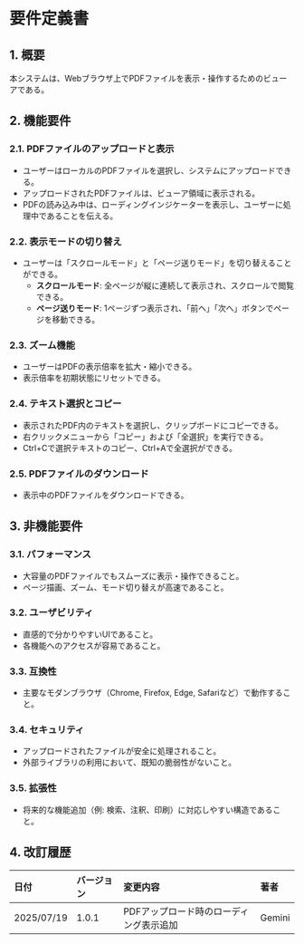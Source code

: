 # 要件定義書

## 1. 概要
本システムは、Webブラウザ上でPDFファイルを表示・操作するためのビューアである。

## 2. 機能要件

### 2.1. PDFファイルのアップロードと表示
- ユーザーはローカルのPDFファイルを選択し、システムにアップロードできる。
- アップロードされたPDFファイルは、ビューア領域に表示される。
- PDFの読み込み中は、ローディングインジケーターを表示し、ユーザーに処理中であることを伝える。

### 2.2. 表示モードの切り替え
- ユーザーは「スクロールモード」と「ページ送りモード」を切り替えることができる。
    - **スクロールモード**: 全ページが縦に連続して表示され、スクロールで閲覧できる。
    - **ページ送りモード**: 1ページずつ表示され、「前へ」「次へ」ボタンでページを移動できる。

### 2.3. ズーム機能
- ユーザーはPDFの表示倍率を拡大・縮小できる。
- 表示倍率を初期状態にリセットできる。

### 2.4. テキスト選択とコピー
- 表示されたPDF内のテキストを選択し、クリップボードにコピーできる。
- 右クリックメニューから「コピー」および「全選択」を実行できる。
- Ctrl+Cで選択テキストのコピー、Ctrl+Aで全選択ができる。

### 2.5. PDFファイルのダウンロード
- 表示中のPDFファイルをダウンロードできる。

## 3. 非機能要件

### 3.1. パフォーマンス
- 大容量のPDFファイルでもスムーズに表示・操作できること。
- ページ描画、ズーム、モード切り替えが高速であること。

### 3.2. ユーザビリティ
- 直感的で分かりやすいUIであること。
- 各機能へのアクセスが容易であること。

### 3.3. 互換性
- 主要なモダンブラウザ（Chrome, Firefox, Edge, Safariなど）で動作すること。

### 3.4. セキュリティ
- アップロードされたファイルが安全に処理されること。
- 外部ライブラリの利用において、既知の脆弱性がないこと。

### 3.5. 拡張性
- 将来的な機能追加（例: 検索、注釈、印刷）に対応しやすい構造であること。

## 4. 改訂履歴

| 日付       | バージョン | 変更内容                               | 著者     |
| :--------- | :--------- | :------------------------------------- | :------- |
| 2025/07/19 | 1.0.1      | PDFアップロード時のローディング表示追加 | Gemini   |